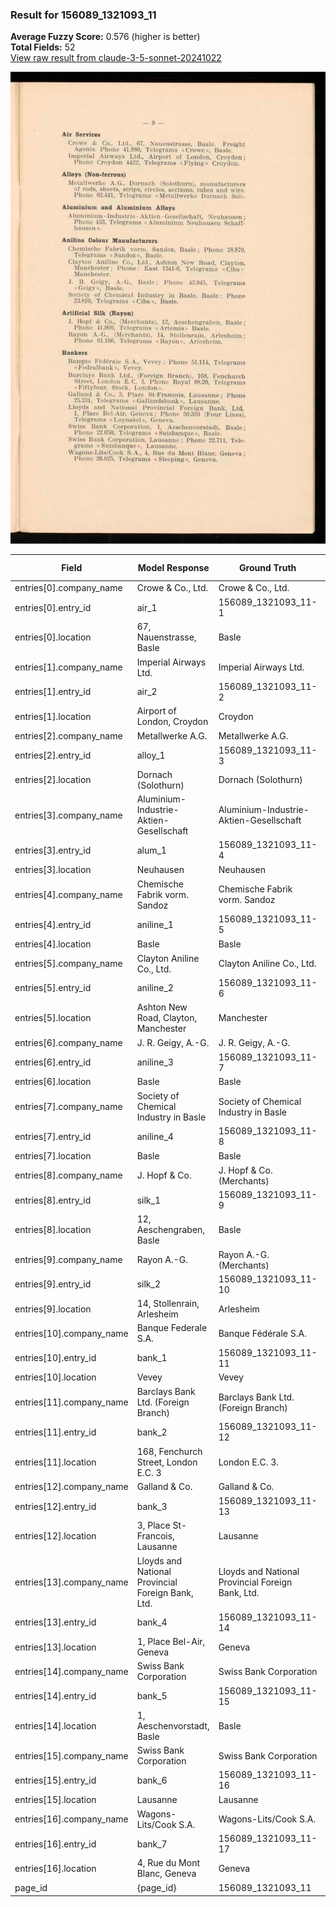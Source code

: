 ### Result for 156089_1321093_11
**Average Fuzzy Score:** 0.576 (higher is better)<br>
**Total Fields:** 52<br>
[View raw result from claude-3-5-sonnet-20241022](https://github.com/RISE-UNIBAS/humanities_data_benchmark/blob/main/results/2025-10-28/T0368/request_T0368_156089_1321093_11.json)

<img src="https://github.com/RISE-UNIBAS/humanities_data_benchmark/blob/main/benchmarks/company_lists/images/156089_1321093_11.jpg?raw=true" alt="156089_1321093_11" width="600px">

| Field | Model Response | Ground Truth | Fuzzy Score | Match |
|-------|----------------|--------------|-------------|-------|
| entries[0].company_name | Crowe & Co., Ltd. | Crowe & Co., Ltd. | 1.000 | ✅ |
| entries[0].entry_id | air_1 | 156089_1321093_11-1 | 0.167 | ❌ |
| entries[0].location | 67, Nauenstrasse, Basle | Basle | 0.357 | ❌ |
| entries[1].company_name | Imperial Airways Ltd. | Imperial Airways Ltd. | 1.000 | ✅ |
| entries[1].entry_id | air_2 | 156089_1321093_11-2 | 0.167 | ❌ |
| entries[1].location | Airport of London, Croydon | Croydon | 0.424 | ❌ |
| entries[2].company_name | Metallwerke A.G. | Metallwerke A.G. | 1.000 | ✅ |
| entries[2].entry_id | alloy_1 | 156089_1321093_11-3 | 0.154 | ❌ |
| entries[2].location | Dornach (Solothurn) | Dornach (Solothurn) | 1.000 | ✅ |
| entries[3].company_name | Aluminium-Industrie-Aktien-Gesellschaft | Aluminium-Industrie-Aktien-Gesellschaft | 1.000 | ✅ |
| entries[3].entry_id | alum_1 | 156089_1321093_11-4 | 0.160 | ❌ |
| entries[3].location | Neuhausen | Neuhausen | 1.000 | ✅ |
| entries[4].company_name | Chemische Fabrik vorm. Sandoz | Chemische Fabrik vorm. Sandoz | 1.000 | ✅ |
| entries[4].entry_id | aniline_1 | 156089_1321093_11-5 | 0.143 | ❌ |
| entries[4].location | Basle | Basle | 1.000 | ✅ |
| entries[5].company_name | Clayton Aniline Co., Ltd. | Clayton Aniline Co., Ltd. | 1.000 | ✅ |
| entries[5].entry_id | aniline_2 | 156089_1321093_11-6 | 0.143 | ❌ |
| entries[5].location | Ashton New Road, Clayton, Manchester | Manchester | 0.435 | ❌ |
| entries[6].company_name | J. R. Geigy, A.-G. | J. R. Geigy, A.-G. | 1.000 | ✅ |
| entries[6].entry_id | aniline_3 | 156089_1321093_11-7 | 0.143 | ❌ |
| entries[6].location | Basle | Basle | 1.000 | ✅ |
| entries[7].company_name | Society of Chemical Industry in Basle | Society of Chemical Industry in Basle | 1.000 | ✅ |
| entries[7].entry_id | aniline_4 | 156089_1321093_11-8 | 0.071 | ❌ |
| entries[7].location | Basle | Basle | 1.000 | ✅ |
| entries[8].company_name | J. Hopf & Co. | J. Hopf & Co. (Merchants) | 0.684 | ❌ |
| entries[8].entry_id | silk_1 | 156089_1321093_11-9 | 0.160 | ❌ |
| entries[8].location | 12, Aeschengraben, Basle | Basle | 0.345 | ❌ |
| entries[9].company_name | Rayon A.-G. | Rayon A.-G. (Merchants) | 0.647 | ❌ |
| entries[9].entry_id | silk_2 | 156089_1321093_11-10 | 0.154 | ❌ |
| entries[9].location | 14, Stollenrain, Arlesheim | Arlesheim | 0.514 | ❌ |
| entries[10].company_name | Banque Federale S.A. | Banque Fédérale S.A. | 0.900 | ❌ |
| entries[10].entry_id | bank_1 | 156089_1321093_11-11 | 0.154 | ❌ |
| entries[10].location | Vevey | Vevey | 1.000 | ✅ |
| entries[11].company_name | Barclays Bank Ltd. (Foreign Branch) | Barclays Bank Ltd. (Foreign Branch) | 1.000 | ✅ |
| entries[11].entry_id | bank_2 | 156089_1321093_11-12 | 0.154 | ❌ |
| entries[11].location | 168, Fenchurch Street, London E.C. 3 | London E.C. 3. | 0.520 | ❌ |
| entries[12].company_name | Galland & Co. | Galland & Co. | 1.000 | ✅ |
| entries[12].entry_id | bank_3 | 156089_1321093_11-13 | 0.154 | ❌ |
| entries[12].location | 3, Place St-Francois, Lausanne | Lausanne | 0.421 | ❌ |
| entries[13].company_name | Lloyds and National Provincial Foreign Bank, Ltd. | Lloyds and National Provincial Foreign Bank, Ltd. | 1.000 | ✅ |
| entries[13].entry_id | bank_4 | 156089_1321093_11-14 | 0.154 | ❌ |
| entries[13].location | 1, Place Bel-Air, Geneva | Geneva | 0.400 | ❌ |
| entries[14].company_name | Swiss Bank Corporation | Swiss Bank Corporation | 1.000 | ✅ |
| entries[14].entry_id | bank_5 | 156089_1321093_11-15 | 0.154 | ❌ |
| entries[14].location | 1, Aeschenvorstadt, Basle | Basle | 0.333 | ❌ |
| entries[15].company_name | Swiss Bank Corporation | Swiss Bank Corporation | 1.000 | ✅ |
| entries[15].entry_id | bank_6 | 156089_1321093_11-16 | 0.154 | ❌ |
| entries[15].location | Lausanne | Lausanne | 1.000 | ✅ |
| entries[16].company_name | Wagons-Lits/Cook S.A. | Wagons-Lits/Cook S.A. | 1.000 | ✅ |
| entries[16].entry_id | bank_7 | 156089_1321093_11-17 | 0.154 | ❌ |
| entries[16].location | 4, Rue du Mont Blanc, Geneva | Geneva | 0.353 | ❌ |
| page_id | {page_id} | 156089_1321093_11 | 0.077 | ❌ |
